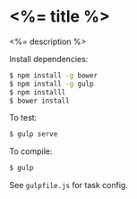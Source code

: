 # <%= title %>

<%= description %>

Install dependencies:
```bash
$ npm install -g bower
$ npm install -g gulp
$ npm installl
$ bower install
```

To test:
```bash
$ gulp serve
```

To compile:
```bash
$ gulp
```

See `gulpfile.js` for task config.
